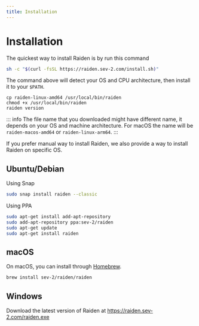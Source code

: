 ```yaml
---
title: Installation
---
```


# Installation

The quickest way to install Raiden is by run this command

```sh
sh -c "$(curl -fsSL https://raiden.sev-2.com/install.sh)"
```

The command above will detect your OS and CPU architecture, then install it to your `$PATH`.

```
cp raiden-linux-amd64 /usr/local/bin/raiden
chmod +x /usr/local/bin/raiden
raiden version
```

::: info
The file name that you downloaded might have different name, it depends on your OS and machine architecture.
For macOS the name will be `raiden-macos-amd64` or `raiden-linux-arm64`.
:::

If you prefer manual way to install Raiden, we also provide a way to install Raiden on specific OS.

## Ubuntu/Debian

Using Snap

```sh
sudo snap install raiden --classic
```

Using PPA

```sh
sudo apt-get install add-apt-repository
sudo add-apt-repository ppa:sev-2/raiden
sudo apt-get update
sudo apt-get install raiden
```

## macOS

On macOS, you can install through [Homebrew](https://brew.sh).

```sh
brew install sev-2/raiden/raiden
```

## Windows

Download the latest version of Raiden at https://raiden.sev-2.com/raiden.exe
